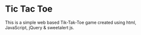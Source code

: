 # Tic Tac Toe
This is a simple web based Tik-Tak-Toe game created using html, JavaScript, jQuery &amp; sweetalert js.
